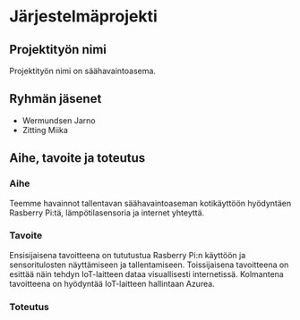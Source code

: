 # Järjestelmäprojekti
## Projektityön nimi
Projektityön nimi on säähavaintoasema.

## Ryhmän jäsenet
- Wermundsen Jarno
- Zitting Miika
## Aihe, tavoite ja toteutus
### Aihe
Teemme havainnot tallentavan säähavaintoaseman kotikäyttöön hyödyntäen Rasberry Pi:tä, lämpötilasensoria ja internet yhteyttä.

### Tavoite
Ensisijaisena tavoitteena on tututustua Rasberry Pi:n käyttöön ja sensoritulosten näyttämiseen ja tallentamiseen. 
Toissijaisena tavoitteena on esittää näin tehdyn IoT-laitteen dataa visuallisesti internetissä. 
Kolmantena tavoitteena on hyödyntää IoT-laitteen hallintaan Azurea.

### Toteutus
